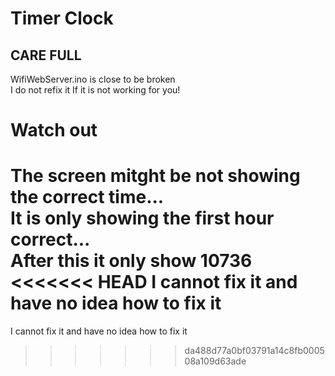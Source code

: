 # Timer Clock
## CARE FULL

WifiWebServer.ino is close to be broken  
I do not refix it If it is not working for you!

# Watch out
The screen mitght be not showing the correct time...  
It is only showing the first hour correct...  
After this it only show 10736  
<<<<<<< HEAD
I cannot fix it and have no idea how to fix it
=======
I cannot fix it and have no idea how to fix it
>>>>>>> da488d77a0bf03791a14c8fb000508a109d63ade

